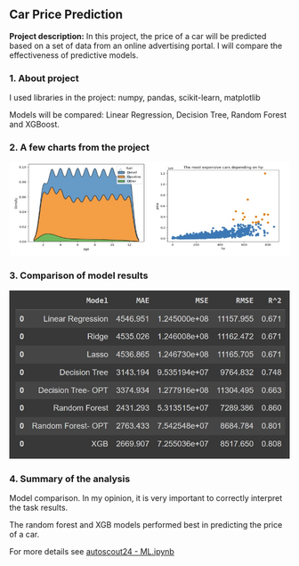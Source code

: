 ## Car Price Prediction

**Project description:** In this project, the price of a car will be predicted based on a set of data from an online advertising portal. I will compare the effectiveness of predictive models.

### 1. About project

I used libraries in the project: numpy, pandas, scikit-learn, matplotlib

Models will be compared: Linear Regression, Decision Tree, Random Forest and XGBoost.

### 2. A few charts from the project

<img src="images/wykresy2.jpg?raw=true"/>

### 3. Comparison of model results

<img src="images/mdls.jpg?raw=true"/>

### 4. Summary of the analysis

Model comparison. In my opinion, it is very important to correctly interpret the task results.

The random forest and XGB models performed best in predicting the price of a car.

For more details see [autoscout24 - ML.ipynb](https://drive.google.com/file/d/1QR1UsVxyfDAFaZ8x6Q1Azh5dfQ4q5wus/view?usp=sharing)

